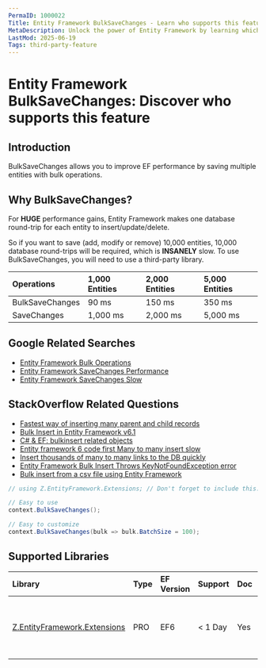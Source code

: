 ```yaml
---
PermaID: 1000022
Title: Entity Framework BulkSaveChanges - Learn who supports this feature
MetaDescription: Unlock the power of Entity Framework by learning which libraries support the BulkSaveChanges feature.
LastMod: 2025-06-19
Tags: third-party-feature
---
```


# Entity Framework BulkSaveChanges: Discover who supports this feature

## Introduction

BulkSaveChanges allows you to improve EF performance by saving multiple entities with bulk operations.

## Why BulkSaveChanges?

For **HUGE** performance gains, Entity Framework makes one database round-trip for each entity to insert/update/delete. 

So if you want to save (add, modify or remove) 10,000 entities, 10,000 database round-trips will be required, which is **INSANELY** slow. To use BulkSaveChanges, you will need to use a third-party library.

|Operations	|1,000 Entities	|2,000 Entities	|5,000 Entities|
|:----------|:----------|:----------|:----------|
|BulkSaveChanges	|90 ms	|150 ms	|350 ms|
|SaveChanges	|1,000 ms	|2,000 ms	|5,000 ms|

## Google Related Searches

 - [Entity Framework Bulk Operations](https://www.google.com/search?q=entity+framework+bulk+operations)
 - [Entity Framework SaveChanges Performance](https://www.google.com/search?q=entity+framework+savechanges+performance)
 - [Entity Framework SaveChanges Slow](https://www.google.com/search?q=entity+framework+savechanges+slow)

## StackOverflow Related Questions

 - [Fastest way of inserting many parent and child records](https://stackoverflow.com/questions/36606000/fastest-way-of-inserting-many-parent-and-child-records)
 - [Bulk Insert in Entity Framework v6.1](https://stackoverflow.com/questions/39745043/bulk-insert-in-entity-framework-v6-1)
 - [C# & EF: bulkinsert related objects](https://stackoverflow.com/questions/39320956/c-sharp-ef-bulkinsert-related-objects)
 - [Entity framework 6 code first Many to many insert slow](https://stackoverflow.com/questions/36939520/entity-framework-6-code-first-many-to-many-insert-slow)
 - [Insert thousands of many to many links to the DB quickly](https://stackoverflow.com/questions/35415557/insert-thousands-of-many-to-many-links-to-the-db-quickly)
 - [Entity Framework Bulk Insert Throws KeyNotFoundException error](https://stackoverflow.com/questions/32225183/entity-framework-bulk-insert-throws-keynotfoundexception-error/37969443#37969443)
 - [Bulk insert from a csv file using Entity Framework](https://stackoverflow.com/questions/36725006/bulk-insert-from-a-csv-file-using-entity-framework)


```csharp
// using Z.EntityFramework.Extensions; // Don't forget to include this.

// Easy to use
context.BulkSaveChanges();

// Easy to customize
context.BulkSaveChanges(bulk => bulk.BatchSize = 100);
```

## Supported Libraries

|Library	|Type	|EF Version	|Support	|Doc	|Features|
|:----------|:----------|:----------|:----------|:----------|:----------|
|[Z.EntityFramework.Extensions](/ef-extensions)	|PRO	|EF6	|< 1 Day	|Yes	| Bulk SaveChanges<br>Bulk Insert<br>Bulk Update<br>Bulk Delete<br>Bulk Merge|